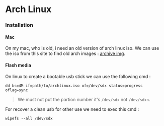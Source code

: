 # Arch Linux

### Installation

#### Mac

On my mac, who is old, i need an old version of arch linux iso. We can use the iso from this site to find old arch images : [archive img](https://archive.archlinux.org/iso).

#### Flash media
On linux to create a bootable usb stick we can use the following cmd :

```shell
dd bs=4M if=path/to/archlinux.iso of=/dev/sdx status=progress oflag=sync
```

> We must not put the partion number it's `/dev/sdx` not `/dev/sdxn`.

For recover a clean usb for other use we need to exec this cmd :

```shell
wipefs --all /dev/sdx
```
